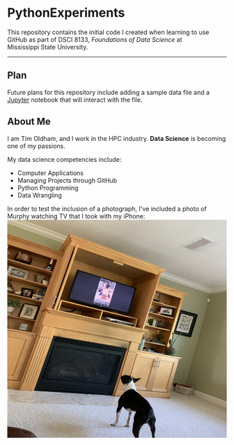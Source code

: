 # PythonExperiments
This repository contains the initial code I created when learning to use GitHub as part of DSCI 8133, *Foundations of Data Science* at<br> Mississippi State University.
****
## Plan
Future plans for this repository include adding a sample data file and a [Jupyter](https://jupyter.org/) notebook that will interact with the file.
## About Me
I am Tim Oldham, and I work in the HPC industry. **Data Science** is becoming one of my passions.

My data science competencies include:

 * Computer Applications
 * Managing Projects through GitHub
 * Python Programming
 * Data Wrangling

In order to test the inclusion of a photograph, I've included a photo of Murphy watching TV that I took with my iPhone:<br>
<img src="PicPup.jpg" alt="MurphyPic" width="900" height="500">
